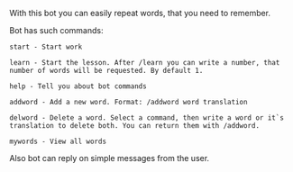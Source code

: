 With this bot you can easily repeat words, that you need to remember.

Bot has such commands:

    start - Start work
    
    learn - Start the lesson. After /learn you can write a number, that number of words will be requested. By default 1.
    
    help - Tell you about bot commands
    
    addword - Add a new word. Format: /addword word translation
    
    delword - Delete a word. Select a command, then write a word or it`s translation to delete both. You can return them with /addword.
    
    mywords - View all words

Also bot can reply on simple messages from the user.
